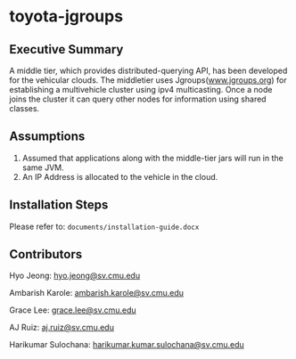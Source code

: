 # toyota-jgroups

## Executive Summary
A middle tier, which provides distributed-querying API, has been developed for the vehicular clouds. The middletier uses Jgroups(www.jgroups.org) for establishing a multivehicle cluster using ipv4 multicasting. Once a node joins the cluster it can query other nodes for information using shared classes.

## Assumptions
1. Assumed that applications along with the middle-tier jars will run in the same JVM.
2. An IP Address is allocated to the vehicle in the cloud.

## Installation Steps
Please refer to:
`documents/installation-guide.docx`

## Contributors
Hyo Jeong: hyo.jeong@sv.cmu.edu

Ambarish Karole: ambarish.karole@sv.cmu.edu

Grace Lee: grace.lee@sv.cmu.edu

AJ Ruiz: aj.ruiz@sv.cmu.edu

Harikumar Sulochana: harikumar.kumar.sulochana@sv.cmu.edu

